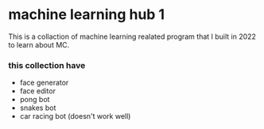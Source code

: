 # machine learning hub 1

This is a collaction of machine learning realated program that I built in 2022 to learn about MC.
### this collection have
* face generator
* face editor
* pong bot
* snakes bot
* car racing bot (doesn't work well)


